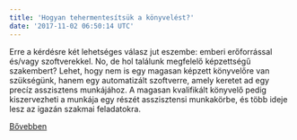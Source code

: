 ```yaml
---
title: 'Hogyan tehermentesítsük a könyvelést?'
date: '2017-11-02 06:50:14 UTC'
---
```


Erre a kérdésre két lehetséges válasz jut eszembe: emberi erőforrással és/vagy szoftverekkel. No, de hol találunk megfelelő képzettségű szakembert? Lehet, hogy nem is egy magasan képzett könyvelőre van szükségünk, hanem egy automatizált szoftverre, amely keretet ad egy precíz asszisztens munkájához. A magasan kvalifikált könyvelő pedig kiszervezheti a munkája egy részét asszisztensi munkakörbe, és több ideje lesz az igazán szakmai feladatokra.


[Bővebben](http://ift.tt/2infiOK)
